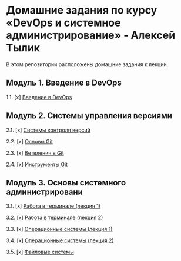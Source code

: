 # Домашние задания по курсу «DevOps и системное администрирование» - Алексей Тылик


В этом репозитории расположены домашние задания к лекции. 

## Модуль 1. Введение в DevOps

1.1. [x] [Введение в DevOps](01_intro_01/README.md)

## Модуль 2. Системы управления версиями

2.1. [x] [Системы контроля версий](02_git_01_vcs/README.md)

2.2. [x] [Основы Git](02_git_02_base/README.md)

2.3. [x] [Ветвления в Git](02_git_03_branching/README.md)

2.4. [x] [Инструменты Git](02-git-04-tools/README.md)

## Модуль 3. Основы системного администрировани

3.1. [x] [Работа в терминале (лекция 1)](03-sysadmin-01-terminal/README.md)

3.2. [x] [Работа в терминале (лекция 2)](03-sysadmin-02-terminal/README.md)

3.3. [x] [Операционные системы (лекция 1)](03-sysadmin-03-os/README.md)

3.4. [x] [Операционные системы (лекция 2)](03-sysadmin-04-os/README.md)

3.5. [x] [Файловые системы](3-sysadmin-05-fs/README.md)